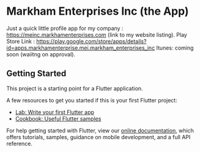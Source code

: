 # Markham Enterprises Inc (the App)

Just a quick little profile app for my company : 
https://meinc.markhamenterprises.com (link to my website listing).
Play Store Link : https://play.google.com/store/apps/details?id=apps.markhamenterprise.mei.markham_enterprises_inc
Itunes: coming soon (waiitng on approval).

## Getting Started

This project is a starting point for a Flutter application.

A few resources to get you started if this is your first Flutter project:

- [Lab: Write your first Flutter app](https://flutter.io/docs/get-started/codelab)
- [Cookbook: Useful Flutter samples](https://flutter.io/docs/cookbook)

For help getting started with Flutter, view our 
[online documentation](https://flutter.io/docs), which offers tutorials, 
samples, guidance on mobile development, and a full API reference.
